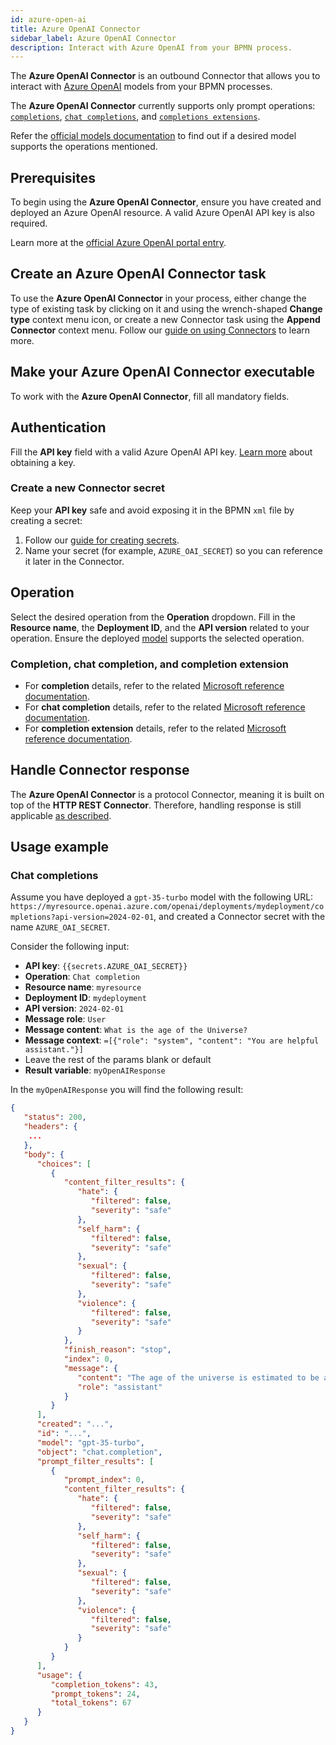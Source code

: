 ```yaml
---
id: azure-open-ai
title: Azure OpenAI Connector
sidebar_label: Azure OpenAI Connector
description: Interact with Azure OpenAI from your BPMN process.
---
```


The **Azure OpenAI Connector** is an outbound Connector that allows you to interact with
[Azure OpenAI](https://azure.microsoft.com/en-us/products/ai-services/openai-service) models from your BPMN processes.

The **Azure OpenAI Connector** currently supports only prompt operations:
[`completions`](https://learn.microsoft.com/en-us/azure/ai-services/openai/reference#completions),
[`chat completions`](https://learn.microsoft.com/en-us/azure/ai-services/openai/reference#chat-completions), and
[`completions extensions`](https://learn.microsoft.com/en-us/azure/ai-services/openai/reference#completions-extensions).

Refer the [official models documentation](https://learn.microsoft.com/en-us/azure/ai-services/openai/concepts/models)
to find out if a desired model supports the operations mentioned.

## Prerequisites

To begin using the **Azure OpenAI Connector**, ensure you have created and deployed an Azure OpenAI resource.
A valid Azure OpenAI API key is also required.

Learn more at the [official Azure OpenAI portal entry](https://learn.microsoft.com/en-us/azure/ai-services/openai/how-to/create-resource).

## Create an Azure OpenAI Connector task

To use the **Azure OpenAI Connector** in your process, either change the type of existing task by clicking on it and using the wrench-shaped **Change type** context menu icon, or create a new Connector task using the **Append Connector** context menu. Follow our [guide on using Connectors](/components/connectors/use-connectors/index.md) to learn more.

## Make your Azure OpenAI Connector executable

To work with the **Azure OpenAI Connector**, fill all mandatory fields.

## Authentication

Fill the **API key** field with a valid Azure OpenAI API key.
[Learn more](https://learn.microsoft.com/en-us/azure/ai-services/openai/quickstart?tabs=command-line%2Cpython-new&pivots=rest-api#retrieve-key-and-endpoint) about obtaining a key.

### Create a new Connector secret

Keep your **API key** safe and avoid exposing it in the BPMN `xml` file by creating a secret:

1. Follow our [guide for creating secrets](/components/console/manage-clusters/manage-secrets.md).
2. Name your secret (for example, `AZURE_OAI_SECRET`) so you can reference it later in the Connector.

## Operation

Select the desired operation from the **Operation** dropdown.
Fill in the **Resource name**, the **Deployment ID**, and the **API version** related to your operation. Ensure the
deployed [model](https://learn.microsoft.com/en-us/azure/ai-services/openai/concepts/models) supports the selected operation.

### Completion, chat completion, and completion extension

- For **completion** details, refer to the related [Microsoft reference documentation](https://learn.microsoft.com/en-us/azure/ai-services/openai/reference#completions).
- For **chat completion** details, refer to the related [Microsoft reference documentation](https://learn.microsoft.com/en-us/azure/ai-services/openai/reference#chat-completions).
- For **completion extension** details, refer to the related [Microsoft reference documentation](https://learn.microsoft.com/en-us/azure/ai-services/openai/reference#completions-extensions).

## Handle Connector response

The **Azure OpenAI Connector** is a protocol Connector, meaning it is built on top of the **HTTP REST Connector**. Therefore,
handling response is still applicable [as described](/components/connectors/protocol/rest.md#response).

## Usage example

### Chat completions

Assume you have deployed a `gpt-35-turbo` model with the following URL:
`https://myresource.openai.azure.com/openai/deployments/mydeployment/completions?api-version=2024-02-01`, and created a
Connector secret with the name `AZURE_OAI_SECRET`.

Consider the following input:

- **API key**: `{{secrets.AZURE_OAI_SECRET}}`
- **Operation**: `Chat completion`
- **Resource name**: `myresource`
- **Deployment ID**: `mydeployment`
- **API version**: `2024-02-01`
- **Message role**: `User`
- **Message content**: `What is the age of the Universe?`
- **Message context**: `=[{"role": "system", "content": "You are helpful assistant."}]`
- Leave the rest of the params blank or default
- **Result variable**: `myOpenAIResponse`

In the `myOpenAIResponse` you will find the following result:

```json
{
   "status": 200,
   "headers": {
    ...
   },
   "body": {
      "choices": [
         {
            "content_filter_results": {
               "hate": {
                  "filtered": false,
                  "severity": "safe"
               },
               "self_harm": {
                  "filtered": false,
                  "severity": "safe"
               },
               "sexual": {
                  "filtered": false,
                  "severity": "safe"
               },
               "violence": {
                  "filtered": false,
                  "severity": "safe"
               }
            },
            "finish_reason": "stop",
            "index": 0,
            "message": {
               "content": "The age of the universe is estimated to be around 13.8 billion years. This age is determined through various scientific methods, such as measuring the cosmic microwave background radiation and studying the expansion rate of the universe.",
               "role": "assistant"
            }
         }
      ],
      "created": "...",
      "id": "...",
      "model": "gpt-35-turbo",
      "object": "chat.completion",
      "prompt_filter_results": [
         {
            "prompt_index": 0,
            "content_filter_results": {
               "hate": {
                  "filtered": false,
                  "severity": "safe"
               },
               "self_harm": {
                  "filtered": false,
                  "severity": "safe"
               },
               "sexual": {
                  "filtered": false,
                  "severity": "safe"
               },
               "violence": {
                  "filtered": false,
                  "severity": "safe"
               }
            }
         }
      ],
      "usage": {
         "completion_tokens": 43,
         "prompt_tokens": 24,
         "total_tokens": 67
      }
   }
}
```
